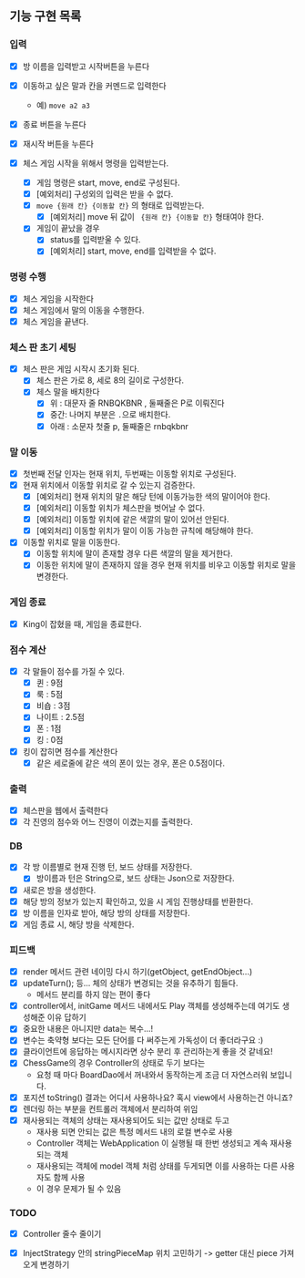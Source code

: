 ## 기능 구현 목록

### 입력

- [x] 방 이름을 입력받고 시작버튼을 누른다
- [x] 이동하고 싶은 말과 칸을 커멘드로 입력한다
    - 예) `move a2 a3`
- [x] 종료 버튼을 누른다
- [x] 재시작 버튼을 누른다

- [x] 체스 게임 시작을 위해서 명령을 입력받는다.
    - [x] 게임 명령은 start, move, end로 구성된다.
    - [x] [예외처리] 구성외의 입력은 받을 수 없다.
    - [x] `move {원래 칸} {이동할 칸}` 의 형태로 입력받는다.
        - [x] [예외처리] move 뒤 값이 ` {원래 칸} {이동할 칸}` 형태여야 한다.
    - [x] 게임이 끝났을 경우
        - [x] status를 입력받울 수 있다.
        - [x] [예외처리] start, move, end를 입력받을 수 없다.

### 명령 수행

- [x] 체스 게임을 시작한다
- [x] 체스 게임에서 말의 이동을 수행한다.
- [x] 체스 게임을 끝낸다.

### 체스 판 초기 세팅

- [x] 체스 판은 게임 시작시 초기화 된다.
    - [x] 체스 판은 가로 8, 세로 8의 길이로 구성한다.
    - [x] 체스 말을 배치한다
        - [x] 위 : 대문자 줄 RNBQKBNR , 둘째줄은 P로 이뤄진다
        - [x] 중간: 나머지 부분은 `.`으로 배치한다.
        - [x] 아래 : 소문자 첫줄 p, 둘째줄은 rnbqkbnr

### 말 이동

- [x] 첫번째 전달 인자는 현재 위치, 두번째는 이동할 위치로 구성된다.
- [x] 현재 위치에서 이동할 위치로 갈 수 있는지 검증한다.
    - [x] [예외처리] 현재 위치의 말은 해당 턴에 이동가능한 색의 말이어야 한다.
    - [x] [예외처리] 이동할 위치가 체스판을 벗어날 수 없다.
    - [x] [예외처리] 이동할 위치에 같은 색깔의 말이 있어선 안된다.
    - [x] [예외처리] 이동할 위치가 말이 이동 가능한 규칙에 해당해야 한다.
- [x] 이동할 위치로 말을 이동한다.
    - [x] 이동할 위치에 말이 존재할 경우 다른 색깔의 말을 제거한다.
    - [x] 이동한 위치에 말이 존재하지 않을 경우 현재 위치를 비우고 이동할 위치로 말을 변경한다.

### 게임 종료

- [x] King이 잡혔을 때, 게임을 종료한다.

### 점수 계산

- [x] 각 말들이 점수를 가질 수 있다.
    - [x] 퀸 : 9점
    - [x] 룩 : 5점
    - [x] 비숍 : 3점
    - [x] 나이트 : 2.5점
    - [x] 폰 : 1점
    - [x] 킹 : 0점
- [x] 킹이 잡히면 점수를 계산한다
    - [x] 같은 세로줄에 같은 색의 폰이 있는 경우, 폰은 0.5점이다.

### 출력

- [x] 체스판을 웹에서 출력한다
- [x] 각 진영의 점수와 어느 진영이 이겼는지를 출력한다.

### DB

- [x] 각 방 이름별로 현재 진행 턴, 보드 상태를 저장한다.
    - [x] 방이름과 턴은 String으로, 보드 상태는 Json으로 저장한다.
- [x] 새로은 방을 생성한다.
- [x] 해당 방의 정보가 있는지 확인하고, 있을 시 게임 진행상태를 반환한다.
- [x] 방 이름을 인자로 받아, 해당 방의 상태를 저장한다.
- [x] 게임 종료 시, 해당 방을 삭제한다.

### 피드백

- [x] render 메서드 관련 네이밍 다시 하기(getObject, getEndObject...)
- [x] updateTurn(); 등... 체의 상태가 변경되는 것을 유추하기 힘들다.
    - 메서드 분리를 하지 않는 편이 좋다
- [x] controller에서, initGame 메서드 내에서도 Play 객체를 생성해주는데 여기도 생성해준 이유 답하기
- [x] 중요한 내용은 아니지만 data는 복수...!
- [x] 변수는 축약형 보다는 모든 단어를 다 써주는게 가독성이 더 좋더라구요 :)
- [x] 클라이언트에 응답하는 메시지라면 상수 분리 후 관리하는게 좋을 것 같네요!
- [x] ChessGame의 경우 Controller의 상태로 두기 보다는
    - 요청 때 마다 BoardDao에서 꺼내와서 동작하는게 조금 더 자연스러워 보입니다.
- [x] 포지션 toString() 결과는 어디서 사용하나요? 혹시 view에서 사용하는건 아니죠?
- [x] 렌더링 하는 부분을 컨트롤러 객체에서 분리하여 위임
- [x] 재사용되는 객체의 상태는 재사용되어도 되는 값만 상태로 두고
    - 재사용 되면 안되는 값은 특정 메서드 내의 로컬 변수로 사용
    - Controller 객체는 WebApplication 이 실행될 때 한번 생성되고 계속 재사용되는 객체
    - 재사용되는 객체에 model 객체 처럼 상태를 두게되면 이를 사용하는 다른 사용자도 함께 사용
    - 이 경우 문제가 될 수 있음

### TODO

- [x] Controller 줄수 줄이기
- [x] InjectStrategy 안의 stringPieceMap 위치 고민하기 -> getter 대신 piece 가져오게 변경하기

